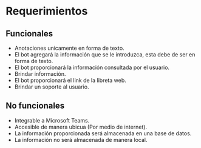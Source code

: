 # Requerimientos

## Funcionales
-	Anotaciones unicamente en forma de texto.
- El bot agregará la información que se le introduzca, esta debe de ser en forma de texto.
- El bot proporcionará la información consultada por el usuario.
- Brindar información.
- El bot proporcionará el link de la libreta web.
- Brindar un soporte al usuario.
## No funcionales
-	Integrable a Microsoft Teams.
-	Accesible de manera ubicua (Por medio de internet).
- La información proporcionada será almacenada en una base de datos.
- La información no será almacenada de manera local.
